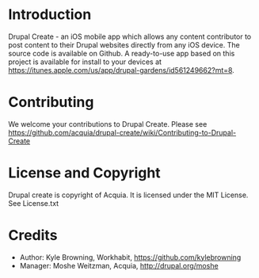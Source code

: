 Introduction
=============

Drupal Create - an iOS mobile app which allows any content contributor to post content to their Drupal websites directly from any iOS device. The source code is available on Github. A ready-to-use app based on this project is available for install to your devices at https://itunes.apple.com/us/app/drupal-gardens/id561249662?mt=8.

Contributing
===============
We welcome your contributions to Drupal Create. Please see https://github.com/acquia/drupal-create/wiki/Contributing-to-Drupal-Create

License and Copyright
===============
Drupal create is copyright of Acquia. It is licensed under the MIT License. See License.txt

Credits
===============

* Author: Kyle Browning, Workhabit, https://github.com/kylebrowning
* Manager: Moshe Weitzman, Acquia, http://drupal.org/moshe
